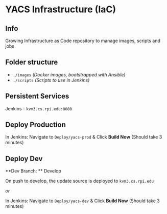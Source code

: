 # YACS Infrastructure (IaC)

## Info
Growing Infrastructure as Code repository to manage images, scripts and jobs

## Folder structure
- `./images` *(Docker images, bootstrapped with Ansible)*
- `./scripts` *(Scripts to use in Jenkins)*

## Persistent Services

Jenkins - `kvm3.cs.rpi.edu:8080`

## Deploy Production

In Jenkins: Navigate to `Deploy/yacs-prod` & Click **Build Now** (Should take 3 minutes)

## Deploy Dev

**Dev Branch: ** Develop

On push to develop, the update source is deployed to `kvm3.cs.rpi.edu`

*or*

In Jenkins: Navigate to `Deploy/yacs-dev` & Click **Build Now** (Should take 3 minutes)

